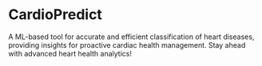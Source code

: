 # CardioPredict
A ML-based tool for accurate and efficient classification of heart diseases, providing insights for proactive cardiac health management. Stay ahead with advanced heart health analytics!
